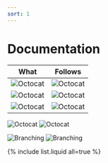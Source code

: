 ```yaml
---
sort: 1
---
```

# Documentation
| What    | Follows  |
| ------- | -------- |
| ![Octocat](https://github.githubassets.com/images/icons/emoji/octocat.png) | ![Octocat](https://github.githubassets.com/images/icons/emoji/octocat.png) |
| ![Octocat](https://github.githubassets.com/images/icons/emoji/octocat.png) | ![Octocat](https://github.githubassets.com/images/icons/emoji/octocat.png) |
| ![Octocat](https://github.githubassets.com/images/icons/emoji/octocat.png) | ![Octocat](https://github.githubassets.com/images/icons/emoji/octocat.png) |

![Octocat](https://github.githubassets.com/images/icons/emoji/octocat.png) ![Octocat](https://github.githubassets.com/images/icons/emoji/octocat.png)

![Branching](https://guides.github.com/activities/hello-world/branching.png) ![Branching](https://guides.github.com/activities/hello-world/branching.png)

{% include list.liquid all=true %}
